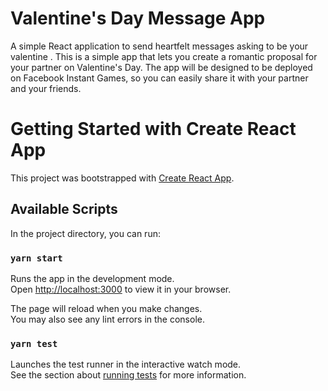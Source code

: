 # Valentine's Day Message App

A simple React application to send heartfelt messages asking to be your valentine .
This is a simple app that lets you create a romantic proposal for your partner on Valentine's Day. The app will be designed to be deployed on Facebook Instant Games, so you can easily share it with your partner and your friends.

# Getting Started with Create React App

This project was bootstrapped with [Create React App](https://github.com/facebook/create-react-app).

## Available Scripts

In the project directory, you can run:

### `yarn start`

Runs the app in the development mode.\
Open [http://localhost:3000](http://localhost:3000) to view it in your browser.

The page will reload when you make changes.\
You may also see any lint errors in the console.

### `yarn test`

Launches the test runner in the interactive watch mode.\
See the section about [running tests](https://facebook.github.io/create-react-app/docs/running-tests) for more information.

